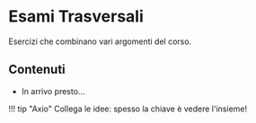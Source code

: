 # Esami Trasversali

Esercizi che combinano vari argomenti del corso.

## Contenuti

- In arrivo presto...

!!! tip "Axio"
    Collega le idee: spesso la chiave è vedere l'insieme!
